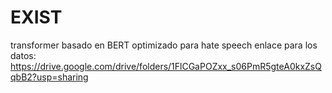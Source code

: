 # EXIST
transformer basado en BERT optimizado para hate speech
enlace para los datos: https://drive.google.com/drive/folders/1FlCGaPOZxx_s06PmR5gteA0kxZsQqbB2?usp=sharing
